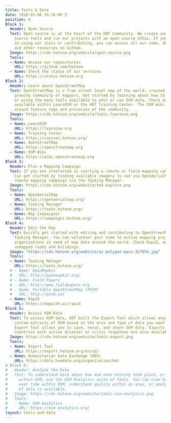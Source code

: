 ```yaml
---
title: Tools & Data
date: 2018-02-06 15:16:00 Z
position: 4
Block 1:
  Header: Open Source
  Text: Open source is at the heart of the HOT Community. We create and build open
    source tools and run our projects with an open source ethos. If you are interested
    in using our tools or contributing, you can access all our code, documentation,
    and other resources on GitHub.
  Image: https://cdn.hotosm.org/website/open-source.png
  Tools:
  - Name: Access our repositories
    URL: https://github.com/hotosm
  - Name: Check the status of our services
    URL: https://status.hotosm.org
Block 2:
  Header: Learn about OpenStreetMap
  Text: OpenStreetMap is a free street level map of the world, created by an ever
    growing community of mappers. Get started by learning about how to edit OpenStreetMap
    or using the many tools available to edit or use OSM data. Check out the resources
    available within LearnOSM or the HOT Training Center. The OSM Wiki has documentation
    around feature tags and processes of the community.
  Image: https://cdn.hotosm.org/website/tools-learnosm.png
  Tools:
  - Name: LearnOSM
    URL: https://learnosm.org
  - Name: Training Center
    URL: https://courses.hotosm.org/
  - Name: OpenStreetMap
    URL: https://openstreetmap.org
  - Name: OSM Wiki
    URL: https://wiki.openstreetmap.org
Block 3:
  Header: Plan a Mapping Campaign
  Text: If you are interested in starting a remote or field mapping campaign, you
    can get started by finding available imagery to use via OpenAerialMap, plan a
    remote mapping campaign via the Tasking Manager.
  Image: https://cdn.hotosm.org/website/tm4-explore.png
  Tools:
  - Name: OpenAerialMap
    URL: https://openaerialmap.org/
  - Name: Tasking Manager
    URL: https://tasks.hotosm.org/
  - Name: Map Campaigner
    URL: https://campaigns.hotosm.org/
Block 4:
  Header: Edit the Map
  Text: Quickly get started with editing and contibuting to OpenStreetMap via the
    Tasking Manager. You can volunteer your time to active mapping projects and support
    organizations in need of map data around the world. Check RapiD, an editor that uses Artificial Inteligence to detect
    unmapped roads and buildings.
  Image: "https://cdn.hotosm.org/website/ai-polygon-pass-3270fe.jpg"
  Tools:
  - Name: Tasking Manager
    URL: https://tasks.hotosm.org/
  # - Name: OpenMapKit
  #   URL: http://openmapkit.org/
  # - Name: Field Papers
  #   URL: http://www.fieldpapers.org
  # - Name: Portable OpenStreetMap (POSM)
  #   URL: http://posm.io/
  - Name: RapiD
    URL: https://mapwith.ai/rapid
Block 5:
  Header: Access OSM Data
  Text: To access OSM data, HOT built the Export Tool which allows anyone to create
    custom extracts of OSM based on the area and type of data you want to access.
    Export Tool allows you to save, rerun, and share OSM data. Exports for selected
    countries with active disaster or crisis responses are also available via HDX.
  Image: https://cdn.hotosm.org/website/tools-export.png
  Tools:
  - Name: Export Tool
    URL: https://export.hotosm.org/en/v3/
  - Name: Humanitarian Data Exchange (HDX)
    URL: https://data.humdata.org/organization/hot
# Block 6:
#   Header: Analyze the Data
#   Text: To understand more about how and when editing took place, or assess quality
#     within OSM, use the OSM Analytics suite of tools. You can view how data has changed
#     over time within OSM, understand quality within an area, or analyze what type
#     of data is available.
#   Image: https://cdn.hotosm.org/website/tools-osm-analytics.png
#   Tools:
#   - Name: OSM Analytics
#     URL: https://osm-analytics.org/
layout: tools-and-data
---
```


